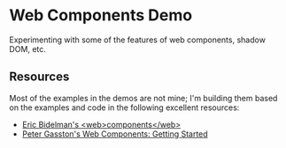 # Web Components Demo

Experimenting with some of the features of web components, shadow DOM, etc. 
## Resources

Most of the examples in the demos are not mine; I'm building them based on the examples and code in the following excellent resources:

* [Eric Bidelman's <web\>components</web\>](http://html5-demos.appspot.com/static/webcomponents/index.html)
* [Peter Gasston's Web Components: Getting Started](https://speakerdeck.com/stopsatgreen/web-components-getting-started)